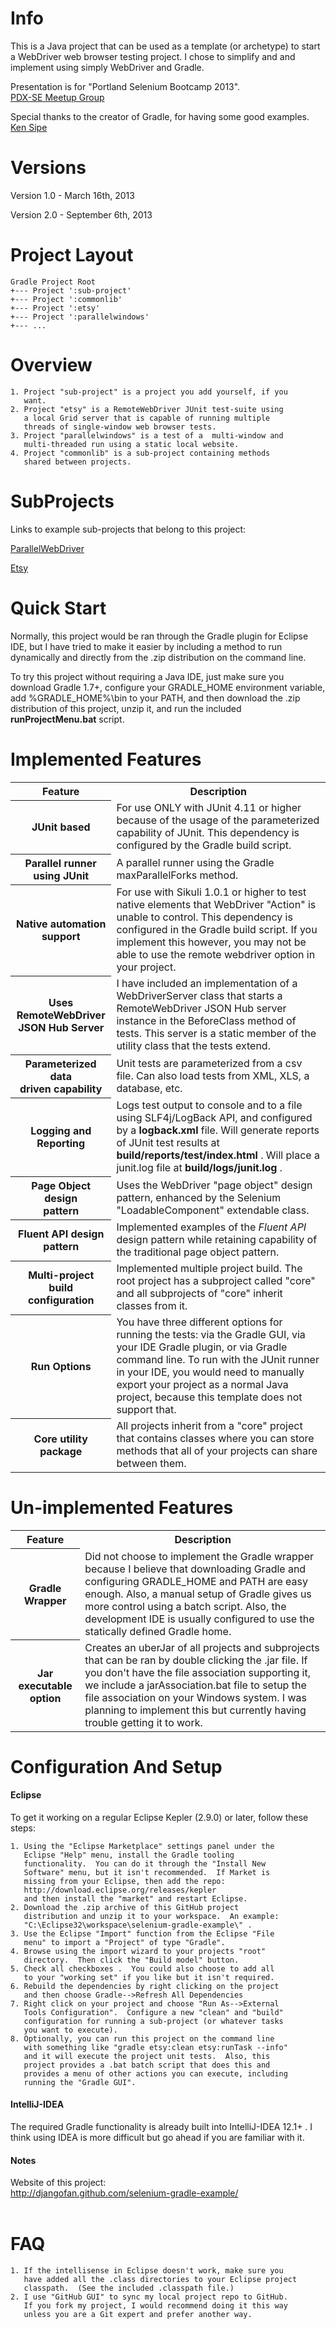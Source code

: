 # Info

This is a Java project that can be used as a template (or archetype) to start a WebDriver web browser testing project.  I chose to simplify and and implement using simply WebDriver and Gradle.<br/>

Presentation is for "Portland Selenium Bootcamp 2013".  
[PDX-SE Meetup Group](http://www.meetup.com/pdx-se/events/125285182/)

Special thanks to the creator of Gradle, for having some good examples.
[Ken Sipe](https://github.com/kensipe/gradle-samples)

# Versions

Version 1.0 - March 16th, 2013

Version 2.0 - September 6th, 2013

# Project Layout

    Gradle Project Root
    +--- Project ':sub-project'
    +--- Project ':commonlib'
    +--- Project ':etsy'
    +--- Project ':parallelwindows'
    +--- ...

# Overview

    1. Project "sub-project" is a project you add yourself, if you 
       want.
    2. Project "etsy" is a RemoteWebDriver JUnit test-suite using
       a local Grid server that is capable of running multiple 
       threads of single-window web browser tests.
    3. Project "parallelwindows" is a test of a  multi-window and
       multi-threaded run using a static local website.
    4. Project "commonlib" is a sub-project containing methods 
       shared between projects.

# SubProjects
Links to example sub-projects that belong to this project:

[ParallelWebDriver](https://github.com/djangofan/selenium-gradle-example/tree/master/parallelwindows)

[Etsy](https://github.com/djangofan/selenium-gradle-example/tree/master/etsy)

# Quick Start
Normally, this project would be ran through the Gradle plugin for Eclipse IDE, but I have tried to make it easier 
by including a method to run dynamically and directly from the .zip distribution on the command line.

To try this project without requiring a Java IDE, just make sure you download Gradle 1.7+, configure your 
GRADLE_HOME environment variable, add %GRADLE_HOME%\bin to your PATH, and then download the .zip distribution
of this project, unzip it, and run the included <b>runProjectMenu.bat</b> script.

# Implemented Features
<table>
  <tr>
    <th>Feature</th>
    <th>Description</th>
  </tr>
  <tr>
    <th>JUnit based</th>
    <td>For use ONLY with JUnit 4.11 or higher because of the usage of the parameterized capability of JUnit. 
    This dependency is configured by the Gradle build script.</td>
  </tr>
    <tr>
    <th>Parallel runner<br/>using JUnit</th>
    <td>A parallel runner using the Gradle maxParallelForks method.</td>
  </tr>
  <tr>
    <th>Native automation support</th>
    <td>For use with Sikuli 1.0.1 or higher to test native elements that WebDriver "Action" is unable to 
    control. This dependency is configured in the Gradle build script.  If you implement this however, you
    may not be able to use the remote webdriver option in your project.</td>
  </tr>
    <tr>
    <th>Uses RemoteWebDriver<br/>JSON Hub Server</th>
    <td>I have included an implementation of a WebDriverServer class that starts a RemoteWebDriver JSON 
    Hub server instance in the BeforeClass method of tests. This server is a static member of the utility
    class that the tests extend.</td>
  </tr>
  <tr>
    <th>Parameterized data <br/>driven capability</th>
    <td>Unit tests are parameterized from a csv file.  Can also load tests from XML, XLS, a database, etc.</td>
  </tr>
  <tr>
    <th>Logging and Reporting</th>
    <td>Logs test output to console and to a file using SLF4j/LogBack API, and configured by a <b>logback.xml</b>
    file. Will generate reports of JUnit test results at <b>build/reports/test/index.html</b> .  Will place a
    junit.log file at <b>build/logs/junit.log</b> .</td>
  </tr>
  <tr>
    <th>Page Object design <br/>pattern</th>
    <td>Uses the WebDriver "page object" design pattern, enhanced by the Selenium "LoadableComponent" 
    extendable class.</td>
  </tr>
    <tr>
    <th>Fluent API design<br/>pattern</th>
    <td>Implemented examples of the <i>Fluent API</i> design pattern while retaining capability of 
    the traditional page object pattern.</td>
  </tr>
  <tr>
    <th>Multi-project build<br/>configuration</th>
    <td>Implemented multiple project build.  The root project has a subproject called "core" and all 
   subprojects of "core" inherit classes from it.</td>
  </tr>
  <tr>
    <th>Run Options</th>
    <td>You have three different options for running the tests: via the Gradle GUI, via your IDE Gradle
    plugin, or via Gradle command line. To run with the JUnit runner in your IDE, you would need to manually
    export your project as a normal Java project, because this template does not support that.</td>
  </tr>
  <tr>
    <th>Core utility package</th>
    <td>All projects inherit from a "core" project that contains classes where you can store methods
        that all of your projects can share between them.</td>
  </tr>
</table>

# Un-implemented Features
<table>
  <tr>
    <th>Feature</th>
    <th>Description</th>
  </tr>
  <tr>
    <th>Gradle Wrapper</th>
    <td>Did not choose to implement the Gradle wrapper because I believe that downloading Gradle and
       configuring GRADLE_HOME and PATH are easy enough.  Also, a manual setup of Gradle gives us more
       control using a batch script.  Also, the development IDE is usually configured to use the 
       statically defined Gradle home.</td>
  </tr>
  <tr>
    <th>Jar executable option</th>
    <td>Creates an uberJar of all projects and subprojects that can be ran by double clicking
       the .jar file.  If you don't have the file association supporting it, we include a 
       jarAssociation.bat file to setup the file association on your Windows system.  I was planning
       to implement this but currently having trouble getting it to work.</td>
  </tr>
</table>

# Configuration And Setup

#### Eclipse
To get it working on a regular Eclipse Kepler (2.9.0) or later, follow these steps:
 
    1. Using the "Eclipse Marketplace" settings panel under the 
       Eclipse "Help" menu, install the Gradle tooling 
       functionality.  You can do it through the "Install New
       Software" menu, but it isn't recommended.  If Market is
       missing from your Eclipse, then add the repo:
       http://download.eclipse.org/releases/kepler
       and then install the "market" and restart Eclipse.
    2. Download the .zip archive of this GitHub project 
       distribution and unzip it to your workspace.  An example:
       "C:\Eclipse32\workspace\selenium-gradle-example\" .
    3. Use the Eclipse "Import" function from the Eclipse "File
       menu" to import a "Project" of type "Gradle".
    4. Browse using the import wizard to your projects "root" 
       directory.  Then click the "Build model" button.
    5. Check all checkboxes .  You could also choose to add all 
       to your "working set" if you like but it isn't required.
    6. Rebuild the dependencies by right clicking on the project
       and then choose Gradle-->Refresh All Dependencies
    7. Right click on your project and choose "Run As-->External
       Tools Configuration".  Configure a new "clean" and "build"
       configuration for running a sub-project (or whatever tasks
       you want to execute).
    8. Optionally, you can run this project on the command line
       with something like "gradle etsy:clean etsy:runTask --info" 
       and it will execute the project unit tests.  Also, this 
       project provides a .bat batch script that does this and
       provides a menu of other actions you can execute, including 
       running the "Gradle GUI".

#### IntelliJ-IDEA
The required Gradle functionality is already built into IntelliJ-IDEA 12.1+ .  I think using IDEA is more difficult
but go ahead if you are familiar with it.

#### Notes
Website of this project:<br/>
http://djangofan.github.com/selenium-gradle-example/<br/>
<br/>

# FAQ

    1. If the intellisense in Eclipse doesn't work, make sure you 
       have added all the .class directories to your Eclipse project
       classpath.  (See the included .classpath file.)
    2. I use "GitHub GUI" to sync my local project repo to GitHub. 
       If you fork my project, I would recommend doing it this way
       unless you are a Git expert and prefer another way.
